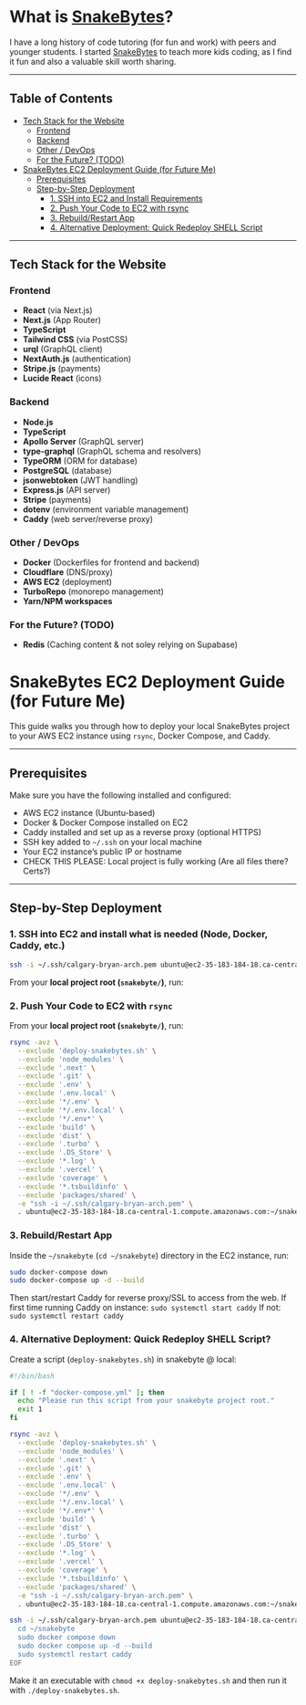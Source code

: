 # What is [SnakeBytes](https://www.snakebytes.ca)?
I have a long history of code tutoring (for fun and work) with peers and younger students. I started [SnakeBytes](https://www.snakebytes.ca) to teach more kids coding, as I find it fun and also a valuable skill worth sharing. 

---

## Table of Contents

- [Tech Stack for the Website](#tech-stack-for-the-website)
  - [Frontend](#frontend)
  - [Backend](#backend)
  - [Other / DevOps](#other--devops)
  - [For the Future? (TODO)](#for-the-future-todo)
- [SnakeBytes EC2 Deployment Guide (for Future Me)](#snakebytes-ec2-deployment-guide-for-future-me)
  - [Prerequisites](#prerequisites)
  - [Step-by-Step Deployment](#step-by-step-deployment)
    - [1. SSH into EC2 and Install Requirements](#1-ssh-into-ec2-and-install-requirements)
    - [2. Push Your Code to EC2 with rsync](#2-push-your-code-to-ec2-with-rsync)
    - [3. Rebuild/Restart App](#3-rebuildrestart-app)
    - [4. Alternative Deployment: Quick Redeploy SHELL Script](#4-alternative-deployment-quick-redeploy-shell-script)

---

## Tech Stack for the Website

### Frontend
- **React** (via Next.js)
- **Next.js** (App Router)
- **TypeScript**
- **Tailwind CSS** (via PostCSS)
- **urql** (GraphQL client)
- **NextAuth.js** (authentication)
- **Stripe.js** (payments)
- **Lucide React** (icons)

### Backend
- **Node.js**
- **TypeScript**
- **Apollo Server** (GraphQL server)
- **type-graphql** (GraphQL schema and resolvers)
- **TypeORM** (ORM for database)
- **PostgreSQL** (database)
- **jsonwebtoken** (JWT handling)
- **Express.js** (API server)
- **Stripe** (payments)
- **dotenv** (environment variable management)
- **Caddy** (web server/reverse proxy)

### Other / DevOps
- **Docker** (Dockerfiles for frontend and backend)
- **Cloudflare** (DNS/proxy)
- **AWS EC2** (deployment)
- **TurboRepo** (monorepo management)
- **Yarn/NPM workspaces**

### For the Future? (TODO)
- **Redis** (Caching content & not soley relying on Supabase)


# SnakeBytes EC2 Deployment Guide (for Future Me)

This guide walks you through how to deploy your local SnakeBytes project to your AWS EC2 instance using `rsync`, Docker Compose, and Caddy.

---

## Prerequisites

Make sure you have the following installed and configured:

- AWS EC2 instance (Ubuntu-based)
- Docker & Docker Compose installed on EC2
- Caddy installed and set up as a reverse proxy (optional HTTPS)
- SSH key added to `~/.ssh` on your local machine
- Your EC2 instance’s public IP or hostname
- CHECK THIS PLEASE: Local project is fully working (Are all files there? Certs?)

---

## Step-by-Step Deployment

### 1. SSH into EC2 and install what is needed (Node, Docker, Caddy, etc.)

```bash
ssh -i ~/.ssh/calgary-bryan-arch.pem ubuntu@ec2-35-183-184-18.ca-central-1.compute.amazonaws.com
```

From your **local project root (`snakebyte/`)**, run:

### 2. Push Your Code to EC2 with `rsync`

From your **local project root (`snakebyte/`)**, run:

```bash
rsync -avz \
  --exclude 'deploy-snakebytes.sh' \
  --exclude 'node_modules' \
  --exclude '.next' \
  --exclude '.git' \
  --exclude '.env' \
  --exclude '.env.local' \
  --exclude '*/.env' \
  --exclude '*/.env.local' \
  --exclude '*/.env*' \
  --exclude 'build' \
  --exclude 'dist' \
  --exclude '.turbo' \
  --exclude '.DS_Store' \
  --exclude '*.log' \
  --exclude '.vercel' \
  --exclude 'coverage' \
  --exclude '*.tsbuildinfo' \
  --exclude 'packages/shared' \
  -e "ssh -i ~/.ssh/calgary-bryan-arch.pem" \
  . ubuntu@ec2-35-183-184-18.ca-central-1.compute.amazonaws.com:~/snakebyte
```

### 3. Rebuild/Restart App

Inside the `~/snakebyte` (`cd ~/snakebyte`) directory in the EC2 instance, run: 

``` bash
sudo docker-compose down
sudo docker-compose up -d --build
```
Then start/restart Caddy for reverse proxy/SSL to access from the web.
If first time running Caddy on instance: ```sudo systemctl start caddy```
If not: ```sudo systemctl restart caddy```

### 4. Alternative Deployment: Quick Redeploy SHELL Script?
Create a script (```deploy-snakebytes.sh```) in snakebyte @ local: 
```bash                                         
#!/bin/bash

if [ ! -f "docker-compose.yml" ]; then
  echo "Please run this script from your snakebyte project root."
  exit 1
fi

rsync -avz \
  --exclude 'deploy-snakebytes.sh' \
  --exclude 'node_modules' \
  --exclude '.next' \
  --exclude '.git' \
  --exclude '.env' \
  --exclude '.env.local' \
  --exclude '*/.env' \
  --exclude '*/.env.local' \
  --exclude '*/.env*' \
  --exclude 'build' \
  --exclude 'dist' \
  --exclude '.turbo' \
  --exclude '.DS_Store' \
  --exclude '*.log' \
  --exclude '.vercel' \
  --exclude 'coverage' \
  --exclude '*.tsbuildinfo' \
  --exclude 'packages/shared' \
  -e "ssh -i ~/.ssh/calgary-bryan-arch.pem" \
  . ubuntu@ec2-35-183-184-18.ca-central-1.compute.amazonaws.com:~/snakebyte

ssh -i ~/.ssh/calgary-bryan-arch.pem ubuntu@ec2-35-183-184-18.ca-central-1.compute.amazonaws.com << 'EOF'
  cd ~/snakebyte
  sudo docker compose down
  sudo docker compose up -d --build
  sudo systemctl restart caddy
EOF
```
Make it an executable with ```chmod +x deploy-snakebytes.sh``` and then run it with ```./deploy-snakebytes.sh```. 
